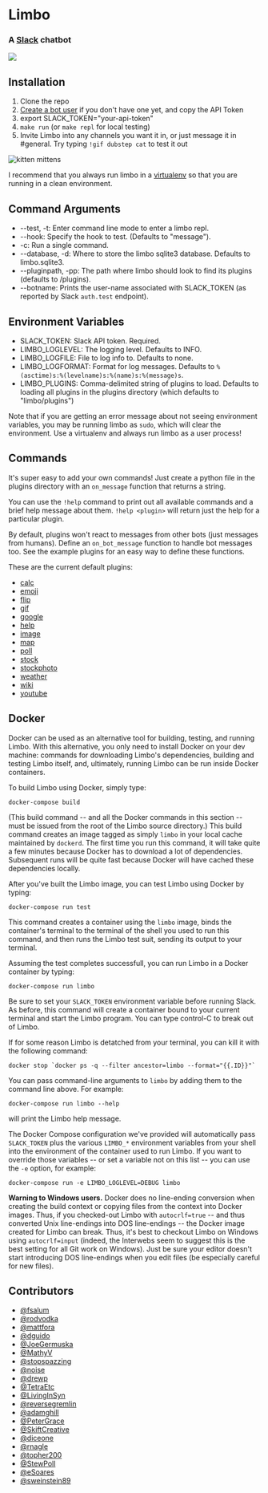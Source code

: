 # Limbo
### A [Slack](https://slack.com/) chatbot

![](https://travis-ci.org/llimllib/limbo.svg?branch=master)

## Installation

1. Clone the repo
2. [Create a bot user](https://my.slack.com/services/new/bot) if you don't have one yet, and copy the API Token
3. export SLACK_TOKEN="your-api-token"
4. `make run` (or `make repl` for local testing)
5. Invite Limbo into any channels you want it in, or just message it in #general. Try typing `!gif dubstep cat` to test it out

![kitten mittens](http://i.imgur.com/xhmD6QO.png)

I recommend that you always run limbo in a [virtualenv](http://docs.python-guide.org/en/latest/dev/virtualenvs/) so that you are running in a clean environment.

## Command Arguments

* --test, -t: Enter command line mode to enter a limbo repl.
* --hook: Specify the hook to test. (Defaults to "message").
* -c: Run a single command.
* --database, -d: Where to store the limbo sqlite3 database. Defaults to limbo.sqlite3.
* --pluginpath, -pp: The path where limbo should look to find its plugins (defaults to /plugins).
* --botname: Prints the user-name associated with SLACK_TOKEN (as reported by Slack `auth.test` endpoint).

## Environment Variables

* SLACK_TOKEN: Slack API token. Required.
* LIMBO_LOGLEVEL: The logging level. Defaults to INFO.
* LIMBO_LOGFILE: File to log info to. Defaults to none.
* LIMBO_LOGFORMAT: Format for log messages. Defaults to `%(asctime)s:%(levelname)s:%(name)s:%(message)s`.
* LIMBO_PLUGINS: Comma-delimited string of plugins to load. Defaults to loading all plugins in the plugins directory (which defaults to "limbo/plugins")

Note that if you are getting an error message about not seeing environment variables, you may be running limbo as `sudo`, which will clear the environment. Use a virtualenv and always run limbo as a user process!

## Commands

It's super easy to add your own commands! Just create a python file in the plugins directory with an `on_message` function that returns a string.

You can use the `!help` command to print out all available commands and a brief help message about them. `!help <plugin>` will return just the help for a particular plugin.

By default, plugins won't react to messages from other bots (just messages from humans). Define an `on_bot_message` function to handle bot messages too. See the example plugins for an easy way to define these functions.

These are the current default plugins:

* [calc](https://github.com/llimllib/limbo/wiki/Calc-Plugin)
* [emoji](https://github.com/llimllib/limbo/wiki/Emoji-Plugin)
* [flip](https://github.com/llimllib/limbo/wiki/Flip-Plugin)
* [gif](https://github.com/llimllib/limbo/wiki/Gif-Plugin)
* [google](https://github.com/llimllib/limbo/wiki/Google-Plugin)
* [help](https://github.com/llimllib/limbo/wiki/Help-Plugin)
* [image](https://github.com/llimllib/limbo/wiki/Image-Plugin)
* [map](https://github.com/llimllib/limbo/wiki/Map-Plugin)
* [poll](https://github.com/llimllib/limbo/wiki/Poll-Plugin)
* [stock](https://github.com/llimllib/limbo/wiki/Stock-Plugin)
* [stockphoto](https://github.com/llimllib/limbo/wiki/Stock-Photo-Plugin)
* [weather](https://github.com/llimllib/limbo/wiki/Weather-Plugin)
* [wiki](https://github.com/llimllib/limbo/wiki/Wiki-Plugin)
* [youtube](https://github.com/llimllib/limbo/wiki/Youtube-Plugin)

## Docker

Docker can be used as an alternative tool for building, testing, and running Limbo.  With this alternative, you only need to install Docker on your dev machine: commands for downloading Limbo's dependencies, building and testing Limbo itself, and, ultimately, running Limbo can be run inside Docker containers.

To build Limbo using Docker, simply type:

```
docker-compose build
```

(This build command -- and all the Docker commands in this section -- must be issued from the root of the Limbo source directory.)  This build command creates an image tagged as simply `limbo` in your local cache maintained by `dockerd`.  The first time you run this command, it will take quite a few minutes because Docker has to download a lot of dependencies.  Subsequent runs will be quite fast because Docker will have cached these dependencies locally.

After you've built the Limbo image, you can test Limbo using Docker by typing:

```
docker-compose run test
```

This command creates a container using the `limbo` image, binds the container's terminal to the terminal of the shell you used to run this command, and then runs the Limbo test suit, sending its output to your terminal.

Assuming the test completes successfull, you can run Limbo in a Docker container by typing:

```
docker-compose run limbo
```

Be sure to set your `SLACK_TOKEN` environment variable before running Slack.  As before, this command will create a container bound to your current terminal and start the Limbo program.  You can type control-C to break out of Limbo.

If for some reason Limbo is detatched from your terminal, you can kill it with the following command:

```
docker stop `docker ps -q --filter ancestor=limbo --format="{{.ID}}"`
```

You can pass command-line arguments to `limbo` by adding them to the command line above.  For example:

```
docker-compose run limbo --help
```

will print the Limbo help message.

The Docker Compose configuration we've provided will automatically pass `SLACK_TOKEN` plus the various `LIMBO_*` environment variables from your shell into the environment of the container used to run Limbo.  If you want to override those variables -- or set a variable not on this list -- you can use the `-e` option, for example:

```
docker-compose run -e LIMBO_LOGLEVEL=DEBUG limbo
```

**Warning to Windows users.**  Docker does no line-ending conversion when creating the build context or copying files from the context into Docker images.  Thus, if you checked-out Limbo with `autocrlf=true` -- and thus converted Unix line-endings into DOS line-endings -- the Docker image created for Limbo can break.  Thus, it's best to checkout Limbo on Windows using `autocrlf=input` (indeed, the Interwebs seem to suggest this is the best setting for all Git work on Windows).  Just be sure your editor doesn't start introducing DOS line-endings when you edit files (be especially careful for new files).


## Contributors

* [@fsalum](https://github.com/fsalum)
* [@rodvodka](https://github.com/rodvodka)
* [@mattfora](https://github.com/mattfora)
* [@dguido](https://github.com/dguido)
* [@JoeGermuska](https://github.com/JoeGermuska)
* [@MathyV](https://github.com/MathyV)
* [@stopspazzing](https://github.com/stopspazzing)
* [@noise](https://github.com/noise)
* [@drewp](https://github.com/drewp)
* [@TetraEtc](https://github.com/TetraEtc)
* [@LivingInSyn](https://github.com/LivingInSyn)
* [@reversegremlin](https://github.com/reversegremlin)
* [@adamghill](https://github.com/adamghill)
* [@PeterGrace](https://github.com/PeterGrace)
* [@SkiftCreative](https://github.com/SkiftCreative)
* [@diceone](https://github.com/diceone)
* [@rnagle](https://github.com/rnagle)
* [@topher200](https://github.com/topher200)
* [@StewPoll](https://github.com/StewPoll)
* [@eSoares](https://github.com/eSoares)
* [@sweinstein89](https://github.com/sweinstein89)
